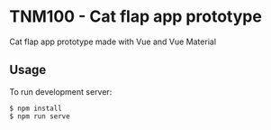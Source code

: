 # TNM100 - Cat flap app prototype
Cat flap app prototype made with Vue and Vue Material

## Usage
To run development server:
```
$ npm install
$ npm run serve
```